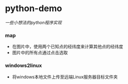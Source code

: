 # python-demo
*一些小想法的python程序实现*
### map
* 在图片中，使用两个已知点的经纬度来计算其他点的经纬度
* 图片中的所有点通过点击选取 
### windows2linux
* 将windows本地文件上传至远端Linux服务器目标文件夹
